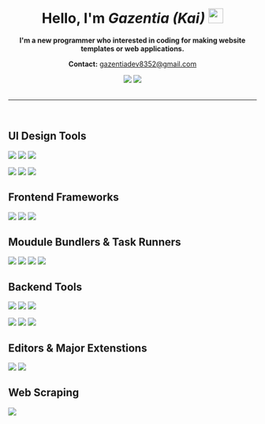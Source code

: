 <h1 align="center">
Hello, I'm <i>Gazentia (Kai)</i>
 <img src="https://raw.githubusercontent.com/MartinHeinz/MartinHeinz/master/wave.gif" width="30px">
</h1>
<p align="center"><b>I'm a new programmer who interested in coding for making website templates or web applications.</b></p>
<p align="center"><b>Contact:</b> <a href="mailto:gazentiadev8352@gmail.com">gazentiadev8352@gmail.com</a></p>

<div align="center">
<img src="https://github-readme-stats.vercel.app/api/top-langs/?username=Gazentia&theme=dark&layout=compact">
<img src="https://github-readme-stats.vercel.app/api?username=Gazentia&theme=dark&show_icons=true&hide=prs,issues">
</div>
<br/>
<hr>
<br/>

## UI Design Tools

![](https://img.shields.io/badge/Html5-msg?style=for-the-badge&logo=html5&logoColor=white&color=E34F26)
![](https://img.shields.io/badge/CSS3-msg?style=for-the-badge&logo=css3&logoColor=white&color=1572B6)
![](https://img.shields.io/badge/JavaScript-msg?style=for-the-badge&logo=javascript&logoColor=white&color=F7DF1E)

![](https://img.shields.io/badge/AdobeXD-Learning-1?style=for-the-badge&logo=adobexd&logoColor=white&labelColor=FF61F6&color=lightgrey)
![](https://img.shields.io/badge/AdobePhotoshop-msg?style=for-the-badge&logo=adobephotoshop&logoColor=white&color=31A8FF)
![](https://img.shields.io/badge/AdobeIllustrator-msg?style=for-the-badge&logo=adobeillustrator&logoColor=white&color=FF9A00)

## Frontend Frameworks

![](https://img.shields.io/badge/Angular-Learning-1?style=for-the-badge&logo=angular&logoColor=white&labelColor=DD0031&color=lightgrey)
![](https://img.shields.io/badge/React-Learning-1?style=for-the-badge&logo=react&logoColor=white&labelColor=61DAFB&color=lightgrey)
![](https://img.shields.io/badge/jQuery-msg?style=for-the-badge&logo=jquery&logoColor=white&color=0769AD)

## Moudule Bundlers & Task Runners

![](https://img.shields.io/badge/Webpack-Learning-1?style=for-the-badge&logo=webpack&logoColor=white&labelColor=8DD6F9&color=lightgrey)
![](https://img.shields.io/badge/Sass-msg?style=for-the-badge&logo=sass&logoColor=white&color=CC6699)
![](https://img.shields.io/badge/PostCSS-msg?style=for-the-badge&logo=postcss&logoColor=white&color=DD3A0A)
![](https://img.shields.io/badge/Babel-Learning-1?style=for-the-badge&logo=babel&logoColor=white&labelColor=F9DC3E&color=lightgrey)

## Backend Tools

![](https://img.shields.io/badge/Node.js-msg?style=for-the-badge&logo=node.js&logoColor=white&color=339933)
![](https://img.shields.io/badge/Express-msg?style=for-the-badge&logo=express&logoColor=white&color=000000)
![](https://img.shields.io/badge/Nodemon-msg?style=for-the-badge&logo=nodemon&logoColor=white&color=76D04B)

![](https://img.shields.io/badge/Postman-msg?style=for-the-badge&logo=postman&logoColor=white&color=FF6C37)
![](https://img.shields.io/badge/MongoDB-msg?style=for-the-badge&logo=mongodb&logoColor=white&color=47A248)
![](https://img.shields.io/badge/MySQL-msg?style=for-the-badge&logo=mysql&logoColor=white&color=4479A1)

## Editors & Major Extenstions

![](https://img.shields.io/badge/VisualStudioCode-msg?style=for-the-badge&logo=visualstudiocode&logoColor=white&color=007ACC)
![](https://img.shields.io/badge/Prettier-msg?style=for-the-badge&logo=prettier&logoColor=white&color=F7B93E)

## Web Scraping

![](https://img.shields.io/badge/Puppeteer-msg?style=for-the-badge&logo=puppeteer&logoColor=white&color=40B5A4)
